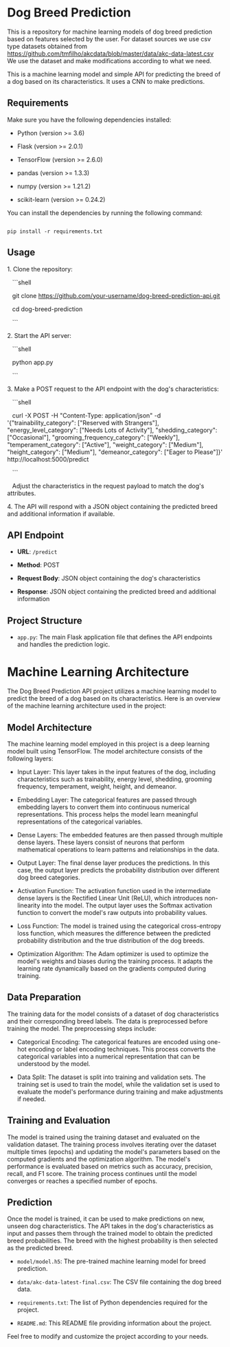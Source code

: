 # Dog Breed Prediction

This is a repository for machine learning models of dog breed prediction based on features selected by the user. For dataset sources we use csv type datasets obtained from https://github.com/tmfilho/akcdata/blob/master/data/akc-data-latest.csv
We use the dataset and make modifications according to what we need.

This is a machine learning model and simple API for predicting the breed of a dog based on its characteristics. It uses a CNN to make predictions.

## Requirements

Make sure you have the following dependencies installed:

- Python (version >= 3.6)

- Flask (version >= 2.0.1)

- TensorFlow (version >= 2.6.0)

- pandas (version >= 1.3.3)

- numpy (version >= 1.21.2)

- scikit-learn (version >= 0.24.2)

You can install the dependencies by running the following command:

```shell

pip install -r requirements.txt

```

## Usage

1\. Clone the repository:

   ```shell

   git clone https://github.com/your-username/dog-breed-prediction-api.git

   cd dog-breed-prediction

   ```
   
2\. Start the API server:

   ```shell

   python app.py

   ```

3\. Make a POST request to the API endpoint with the dog's characteristics:

   ```shell

   curl -X POST -H "Content-Type: application/json" -d '{"trainability_category": ["Reserved with Strangers"], "energy_level_category": ["Needs Lots of Activity"], "shedding_category": ["Occasional"], "grooming_frequency_category": ["Weekly"], "temperament_category": ["Active"], "weight_category": ["Medium"], "height_category": ["Medium"], "demeanor_category": ["Eager to Please"]}' http://localhost:5000/predict

   ```

   Adjust the characteristics in the request payload to match the dog's attributes.

4\. The API will respond with a JSON object containing the predicted breed and additional information if available.

## API Endpoint

- **URL**: `/predict`

- **Method**: POST

- **Request Body**: JSON object containing the dog's characteristics

- **Response**: JSON object containing the predicted breed and additional information

## Project Structure

- `app.py`: The main Flask application file that defines the API endpoints and handles the prediction logic.

Machine Learning Architecture
=============================

The Dog Breed Prediction API project utilizes a machine learning model to predict the breed of a dog based on its characteristics. Here is an overview of the machine learning architecture used in the project:

Model Architecture
------------------

The machine learning model employed in this project is a deep learning model built using TensorFlow. The model architecture consists of the following layers:

-   Input Layer: This layer takes in the input features of the dog, including characteristics such as trainability, energy level, shedding, grooming frequency, temperament, weight, height, and demeanor.

-   Embedding Layer: The categorical features are passed through embedding layers to convert them into continuous numerical representations. This process helps the model learn meaningful representations of the categorical variables.

-   Dense Layers: The embedded features are then passed through multiple dense layers. These layers consist of neurons that perform mathematical operations to learn patterns and relationships in the data.

-   Output Layer: The final dense layer produces the predictions. In this case, the output layer predicts the probability distribution over different dog breed categories.

-   Activation Function: The activation function used in the intermediate dense layers is the Rectified Linear Unit (ReLU), which introduces non-linearity into the model. The output layer uses the Softmax activation function to convert the model's raw outputs into probability values.

-   Loss Function: The model is trained using the categorical cross-entropy loss function, which measures the difference between the predicted probability distribution and the true distribution of the dog breeds.

-   Optimization Algorithm: The Adam optimizer is used to optimize the model's weights and biases during the training process. It adapts the learning rate dynamically based on the gradients computed during training.

Data Preparation
----------------

The training data for the model consists of a dataset of dog characteristics and their corresponding breed labels. The data is preprocessed before training the model. The preprocessing steps include:

-   Categorical Encoding: The categorical features are encoded using one-hot encoding or label encoding techniques. This process converts the categorical variables into a numerical representation that can be understood by the model.

-   Data Split: The dataset is split into training and validation sets. The training set is used to train the model, while the validation set is used to evaluate the model's performance during training and make adjustments if needed.

Training and Evaluation
-----------------------

The model is trained using the training dataset and evaluated on the validation dataset. The training process involves iterating over the dataset multiple times (epochs) and updating the model's parameters based on the computed gradients and the optimization algorithm. The model's performance is evaluated based on metrics such as accuracy, precision, recall, and F1 score. The training process continues until the model converges or reaches a specified number of epochs.

Prediction
----------

Once the model is trained, it can be used to make predictions on new, unseen dog characteristics. The API takes in the dog's characteristics as input and passes them through the trained model to obtain the predicted breed probabilities. The breed with the highest probability is then selected as the predicted breed.


- `model/model.h5`: The pre-trained machine learning model for breed prediction.

- `data/akc-data-latest-final.csv`: The CSV file containing the dog breed data.

- `requirements.txt`: The list of Python dependencies required for the project.

- `README.md`: This README file providing information about the project.

Feel free to modify and customize the project according to your needs.
